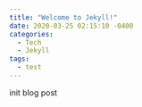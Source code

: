 ```yaml
---
title: "Welcome to Jekyll!"
date: 2020-03-25 02:15:10 -0400
categories: 
  - Tech
  - Jekyll
tags:
  - test
---
```

init blog post
